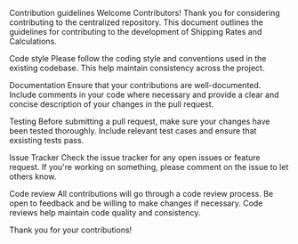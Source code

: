 Contribution guidelines
Welcome Contributors!
Thank you for considering contributing to the centralized repository. This document outlines the guidelines for contributing to the development of Shipping Rates and Calculations.

Code  style
Please follow the coding style and conventions used in the existing codebase. This help maintain consistency across the project.

Documentation
Ensure that your contributions are well-documented. Include comments in your code where necessary and provide a clear and concise description of your changes in the pull request.

Testing
Before submitting a pull request, make sure your changes have been tested thoroughly. Include relevant test cases and ensure that exsisting tests pass.

Issue Tracker
Check the issue tracker for any open issues or feature request. If you're working on something, please comment on the issue to let others know.

Code review
All contributions will go through a code review process. Be open to feedback and be willing to make changes if necessary. Code reviews help maintain code quality and consistency.

Thank you for your contributions!
